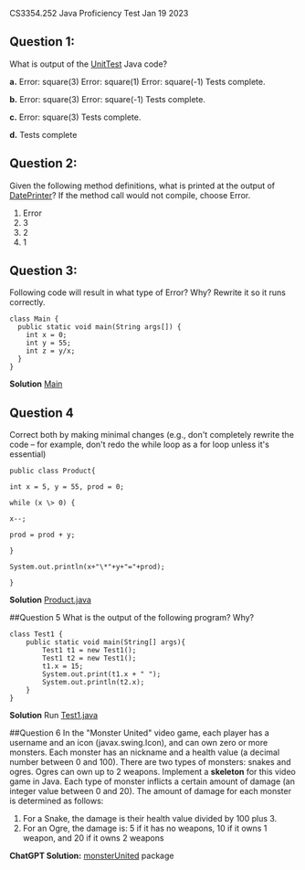 CS3354.252 Java Proficiency Test
Jan 19 2023

## Question 1: 
What is output of the [UnitTest](UnitTest) Java code?

**a.** Error: square(3)
 Error: square(1)
 Error: square(-1)
 Tests complete.

**b.** Error: square(3)
 Error: square(-1)
 Tests complete.

**c.** Error: square(3)
 Tests complete.

**d.** Tests complete

## Question 2: 
Given the following method definitions, what is printed at the output of [DatePrinter](DatePrinter.java)? If the method call would not compile, choose Error.

  1. Error
  2. 3
  3. 2
  4. 1

## Question 3: 
Following code will result in what type of Error? Why? Rewrite it so it runs correctly.

```
class Main {
  public static void main(String args[]) {
	int x = 0;
	int y = 55;
	int z = y/x;
  }
}
```

**Solution** [Main](Main.java)

## Question 4
Correct both by making minimal changes (e.g., don't completely rewrite the code – for example, don't redo the while loop as a for loop unless it's essential)

```
public class Product{

int x = 5, y = 55, prod = 0;

while (x \> 0) {

x--;

prod = prod + y;

}

System.out.println(x+"\*"+y+"="+prod);

}
```
**Solution** [Product.java](Product.java)

##Question 5
What is the output of the following program? Why?

```
class Test1 {
    public static void main(String[] args){
        Test1 t1 = new Test1();
        Test1 t2 = new Test1();
        t1.x = 15;
        System.out.print(t1.x + " ");
        System.out.println(t2.x);
    }
}
```

**Solution** Run [Test1.java](Test1.java)

##Question 6
In the "Monster United" video game, each player has a username and an icon (javax.swing.Icon), and can own zero or more monsters. Each monster has an nickname and a health value (a decimal number between 0 and 100). There are two types of monsters: snakes and ogres. Ogres can own up to 2 weapons. Implement a **skeleton** for this video game in Java. Each type of monster inflicts a certain amount of damage (an integer value between 0 and 20). The amount of damage for each monster is determined as follows:
1. For a Snake, the damage is their health value divided by 100 plus 3.
2. For an Ogre, the damage is: 5 if it has no weapons, 10 if it owns 1 weapon, and 20 if it owns 2 weapons

**ChatGPT Solution:** [monsterUnited](monsterUnited) package
